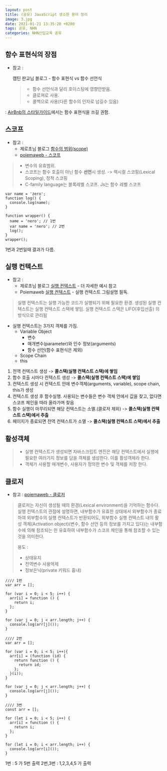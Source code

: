 ```yaml
---
layout: post
title: (공유) JavaScript 생소한 용어 정리
image: 3.jpg
date: 2021-01-21 13:35:20 +0200
tags: 공유, NHN
categories: NHN신입교육 공유
---
```


## 함수 표현식의 장점

- 참고 :

  캠틴 판교님 블로그 - 함수 표현식 vs 함수 선언식

  > - 함수 선언식과 달리 호이스팅에 영향안받음.
  > - 클로져로 사용.
  > - 콜백으로 사용(다른 함수의 인자로 넘길수 있음)

: [AirBnb의 스타일가이드](https://github.com/airbnb/javascript#functions)에서는 함수 표현식을 쓰길 권함.

## 스코프

- 참고 :
  - 제로초님 블로그 [함수의 범위(scope)](https://www.zerocho.com/category/JavaScript/post/5740531574288ebc5f2ba97e)
  - [poiemaweb - 스코프](https://poiemaweb.com/js-closure)

> - 변수의 유효범위.
> - 스코프는 함수 호출이 아닌 함수 **선언**시 생성. -> 렉시컬 스코핑(Lexical Scoping), 정적 스코핑
> - C-family language는 블록레벨 스코프. Js는 함수 레벨 스코프

```
var name = 'zero';
function log() {
  console.log(name);
}

function wrapper() {
  name = 'nero'; // 1번
  var name = 'nero'; // 2번
  log();
}
wrapper();
```

1번과 2번일때 결과가 다름.

## 실행 컨텍스트

- 참고 :
  - 제로초님 블로그 [실행 컨텍스트](https://www.zerocho.com/category/JavaScript/post/5741d96d094da4986bc950a0) - 더 자세한 예시 참고
  - Poiemaweb [실행 컨텍스트](https://poiemaweb.com/js-execution-context) - 실행 컨텍스트 그림설명 필독.

> 실행 컨텍스트는 실행 가능한 코드가 실행되기 위해 필요한 환경. 생성된 실행 컨텍스트는 실행 컨텍스트 스택에 쌓임. 실행 컨텍스트 스택은 LIFO(후입선출) 의 방식으로 관리됨

- 실행 컨텍스트는 3가지 객체를 가짐.
  - Variable Object
    - 변수
    - 매개변수(parameter)와 인수 정보(arguments)
    - 함수 선언(함수 표현식은 제외)
  - Scope Chain
  - this

1. 전역 컨텍스트 생성 -> **콜스택(실행 컨텍스트 스택)에 쌓임**
2. 함수 호출 시마다 컨텍스트 생성 -> **콜스택(실행 컨텍스트 스택)에 쌓임**
3. 컨텍스트 생성 시 컨텍스트 안에 변수객체(arguments, variable), scope chain, this가 생성
4. 컨텍스트 생성 후 함수실행. 사용되는 변수들은 변수 객체 안에서 값을 찾고, 없다면 스코프 체인을 따라 올라가며 찾음
5. 함수 실행이 마무리되면 해당 컨텍스트는 소멸.(클로저 제외) -> **콜스택(실행 컨텍스트 스택)에서 추출**
6. 페이지가 종료되면 전역 컨텍스트가 소멸 -> **콜스택(실행 컨텍스트 스택)에서 추출**

## 활성객체

> - 실행 컨텍스트가 생성되면 자바스크립트 엔진은 해당 컨텍스트에서 실행에 필요한 여러가지 정보를 담을 객체를 생성한다. 이를 활성객체라 한다.
> - 객체가 사용할 매개변수, 사용자가 정의한 변수 및 객체를 저장 한다.

## 클로저

- 참고 : [poiemaweb - 클로저](https://poiemaweb.com/js-closure)

> 클로저는 자신이 생성될 때의 환경(Lexical environment)을 기억하는 함수다.
> 실행 컨텍스트의 관점에 설명하면, 내부함수가 유효한 상태에서 외부함수가 종료하여 외부함수의 실행 컨텍스트가 반환되어도, 외부함수 실행 컨텍스트 내의 활성 객체(Activation object)(변수, 함수 선언 등의 정보를 가지고 있다)는 내부함수에 의해 참조되는 한 유효하여 내부함수가 스코프 체인을 통해 참조할 수 있는 것을 의미한다.
>
> 용도 :
>
> - 상태유지
> - 전역변수 사용억제
> - 정보은닉(private 키워드 흉내)

```
//// 1번 
var arr = [];

for (var i = 0; i < 5; i++) {
  arr[i] = function () {
    return i;
  };
}

for (var j = 0; j < arr.length; j++) {
  console.log(arr[j]());
}

//// 2번
var arr = [];

for (var i = 0; i < 5; i++){
  arr[i] = (function (id) { 
    return function () {
      return id; 
    };
  }(i)); 
}

for (var j = 0; j < arr.length; j++) {
  console.log(arr[j]());
}

//// 3번
const arr = [];

for (let i = 0; i < 5; i++) {
  arr[i] = function () {
    return i;
  };
}

for (let i = 0; i < arr.length; i++) {
  console.log(arr[i]());
}
```

1번 : 5 가 5번 출력 2번,3번 : 1,2,3,4,5 가 출력

